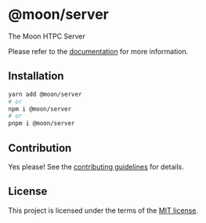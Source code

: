 # @moon/server

The Moon HTPC Server

Please refer to the [documentation](./docs) for more information.

## Installation

```sh
yarn add @moon/server
# or
npm i @moon/server
# or
pnpm i @moon/server
```

## Contribution

Yes please! See the
[contributing guidelines](https://github.com/mallory-scotton/moon/blob/master/CONTRIBUTING.md)
for details.

## License

This project is licensed under the terms of the
[MIT license](https://github.com/mallory-scotton/moon/blob/master/LICENSE.md).
